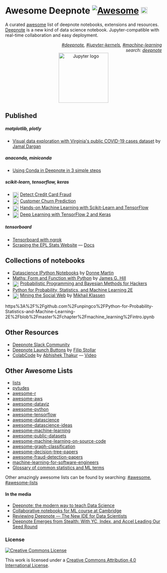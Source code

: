 # Awesome Deepnote [![Awesome](https://awesome.re/badge.svg)](https://awesome.re)  [<img height="21" src="https://beta.deepnote.com/buttons/launch-in-deepnote.svg">](https://github.com/SuNaden/deepnote-launch-example) 

A curated [awesome](https://github.com/topics/awesome) list of deepnote notebooks, extensions and resources. [Deepnote](http://deepnote.com) is a new kind of data science notebook. Jupyter-compatible with real-time collaboration and easy deployment.

<div align="right" style="text-align:right"><i><a href="https://github.com/topics/deepnote">#deepnote</a>, <a href="https://github.com/topics/jupyter-kernels">#jupyter-kernels</a>, <a href="https://github.com/topics/machine-learning">#machine-learning</a><br>
search: <a href="https://github.com/search?type=Repositories&q=deepnote"> deepnote</a></i></div>

<div align="center">
<img  width="160"  src="https://deepnote.com/static/landing/logo.svg"  alt="Jupyter logo">
</div>

## Published

##### _matplotlib, plotly_
-  [Visual data exploration with Virginia's public COVID-19 cases dataset](https://github.com/jammy-bot/va-covid-eda) by [Jamal Dargan](https://github.com/jammy-bot)
##### _anaconda, miniconda_
-  [Using Conda in Deepnote in 3 simple steps](https://beta.deepnote.com/project/1e061457-9c0a-412a-a8fa-c08358928ba2)

##### _scikit-learn, tensorflow, keras_
- [ <sub><sub><img height="20" src="https://deepnote.com/buttons/launch-in-deepnote.svg"></sub></sub>](https://deepnote.com/launch?template=deepnote&url=https%3A%2F%2Fgithub.com%2Fmatthew-e-thomas%2Fdeeptnote-credit-card-fraud%2Fblob%2Fmaster%2Fcredit_card_fraud_ml.ipynb)  [Detect Credit Card Fraud](https://github.com/matthew-e-thomas/deeptnote-credit-card-fraud)  
- [ <sub><sub><img height="20" src="https://deepnote.com/buttons/launch-in-deepnote.svg"></sub></sub>](https://deepnote.com/launch?template=deepnote&url=https%3A%2F%2Fgithub.com%2Falfarias%2Fcustomer-churn-prediction%2Fblob%2Fmaster%2Fnotebooks%2Fcustomer-churn-prediction.ipynb%29)  [Customer Churn Prediction](https://github.com/alfarias/customer-churn-prediction/blob/master/notebooks/customer-churn-prediction.ipynb) 
- [ <sub><sub><img height="20" src="https://deepnote.com/buttons/launch-in-deepnote.svg" alt="Peter Norvig"></sub></sub>](https://deepnote.com/launch?template=data-science&url=https%3A//github.com/ageron/handson-ml/blob/master/02_end_to_end_machine_learning_project.ipynb)  [Hands-on Machine Learning with Scikit-Learn and TensorFlow](https://learning.oreilly.com/library/view/hands-on-machine-learning/9781491962282/)
- [ <sub><sub><img alt="by Peter Norvig" height="20" src="https://deepnote.com/buttons/launch-in-deepnote.svg"></sub></sub>](https://deepnote.com/launch?template=data-science&url=https%3A//github.com/ageron/handson-ml/blob/master/02_end_to_end_machine_learning_project.ipynb)   [Deep Learning with TensorFlow 2 and Keras](https://github.com/ageron/tf2_course)

##### _tensorboard_
-  [Tensorboard with ngrok](https://deepnote.com/project/d9ef0f3d-e2e3-40ef-8f40-2dc37fb22b88#%2Ftensorboard.ipynb) 
-  [Scraping the EPL Stats Website](https://deepnote.com/project/19f51d7b-ae79-4c51-906c-dee0138da144) –– [Docs](https://github.com/sportsdatasolutions/python_project_template/blob/master/getting_started_deepnote.md)

## Collections of notebooks

- [Datascience IPython Notebooks](https://github.com/donnemartin/data-science-ipython-notebooks) by [Donne Martin](https://github.com/donnemartin)
-  [Maths: Form and Function with Python](https://github.com/James-G-Hill/Mathematics-Form-and-Function-Notebooks) by [James G. Hill](https://github.com/James-G-Hill) 
  - [ <sub><sub><img alt="by Peter Norvig" height="20" src="https://deepnote.com/buttons/launch-in-deepnote.svg"></sub></sub>](https%3A%2F%2Fgithub.com%2FCamDavidsonPilon%2FProbabilistic-Programming-and-Bayesian-Methods-for-Hackers%2Fblob%2Fmaster%2FPrologue%2FPrologue.ipynb) [Probabilistic Programming and Bayesian Methods for Hackers](https://github.com/CamDavidsonPilon/Probabilistic-Programming-and-Bayesian-Methods-for-Hackers)
-  [Python for Probability, Statistics, and Machine Learning 2E](https://github.com/unpingco/Python-for-Probability-Statistics-and-Machine-Learning-2E)
- [ <sub><sub><img alt="by Peter Norvig" height="20" src="https://deepnote.com/buttons/launch-in-deepnote.svg"></sub></sub>](https%3A%2F%2Fgithub.com%2Fmikhailklassen%2FMining-the-Social-Web-3rd-Edition%2Fblob%2Fmaster%2Fnotebooks%2FChapter%25200%2520-%2520Preface.ipynb)  [Mining the Social Web](https://github.com/mikhailklassen/Mining-the-Social-Web-3rd-Edition/tree/master/notebooks) by [Mikhail Klassen](https://github.com/mikhailklassen)

https%3A%2F%2Fgithub.com%2Funpingco%2FPython-for-Probability-Statistics-and-Machine-Learning-2E%2Fblob%2Fmaster%2Fchapter%2Fmachine_learning%2Fintro.ipynb

## Other Resources
- [Deepnote Slack Community](https://join.slack.com/t/deepnotecommunity/shared_invite/enQtOTI4OTA1MzYwNTMzLTQ4ZGY4Y2VkOTZkYTNjY2U3NTU5ZjJjMDRiMmNmOTgzMzhmYjZlMTczZmY1MDhhM2RmMDk3OWYxM2MyZmFlMDc)
-  [Deepnote Launch Buttons](https://github.com/SuNaden/deepnote-launch-example) by [Filip Stollar](https://github.com/SuNaden) 
-  [ColabCode](https://github.com/abhishekkrthakur/colabcode) by [Abhishek Thakur](https://github.com/abhishekkrthakur) –– [Video](https://youtu.be/7kTbM3D02jU)

## Other Awesome Lists
 - [lists](https://github.com/jnv/lists)
 - [pytudes](https://github.com/norvig/pytudes)
 - [awesome-r](https://github.com/qinwf/awesome-R)
 - [awesome-aws](https://github.com/donnemartin/awesome-aws)
 - [awesome-dataviz](https://github.com/fasouto/awesome-dataviz)
 - [awesome-python](https://github.com/vinta/awesome-python)
 - [awesome-tensorflow](https://github.com/jtoy/awesome-tensorflow)
 - [awesome-datascience](https://github.com/academic/awesome-datascience)
 - [awesome-datascience-ideas](https://github.com/JosPolfliet/awesome-datascience-ideas)
 - [awesome-machine-learning](https://github.com/josephmisiti/awesome-machine-learning)
 - [awesome-public-datasets](https://github.com/caesar0301/awesome-public-datasets) 
 - [awesome-machine-learning-on-source-code](https://github.com/src-d/awesome-machine-learning-on-source-code)
 - [awesome-graph-classification](https://github.com/benedekrozemberczki/awesome-graph-classification)
 - [awesome-decision-tree-papers](https://github.com/benedekrozemberczki/awesome-decision-tree-papers)
 - [awesome-fraud-detection-papers](https://github.com/benedekrozemberczki/awesome-fraud-detection-papers)
 - [machine-learning-for-software-engineers](https://github.com/ZuzooVn/machine-learning-for-software-engineers)
- [Glossary of common statistics and ML terms](https://www.analyticsvidhya.com/glossary-of-common-statistics-and-machine-learning-terms/) 

Other amazingly awesome lists can be found by searching: [#awesome](https://github.com/topics/awesome), [#awesome-lists](https://github.com/topics/awesome-lists)

#### In the media

-  [Deepnote: the modern way to teach Data Science](https://medium.com/@robertlacok/deepnote-the-modern-way-to-teach-data-science-99998ce659a)
-  [Collaborative notebooks for ML course at Cambridge](https://deepnote.com/article/university-of-cambridge)
-  [Reviewing Deepnote — The New IDE for Data Scientists](https://towardsdatascience.com/reviewing-deepnote-the-new-ide-for-data-scientists-90c3464ebc5e)
-  [Deepnote Emerges from Stealth: With YC, Index, and Accel Leading Our Seed Round](https://medium.com/deepnote/deepnote-emerges-from-stealth-with-yc-index-and-accel-leading-our-seed-round-12325281cde0)

### License

[![Creative Commons License](http://i.creativecommons.org/l/by/4.0/88x31.png)](http://creativecommons.org/licenses/by/4.0/)

This work is licensed under a [Creative Commons Attribution 4.0 International License](http://creativecommons.org/licenses/by/4.0/).
<!--stackedit_data:
eyJoaXN0b3J5IjpbLTIwNjA0MTk1MCwxNTExODcyNjU2LDIxMT
E5MzM3MTksNzM0NjI3MzU4LC05MDQ4NDM5NiwtOTcwNTY3NzQ3
LC0xOTEyMjAwOTUyLC0xOTYzMDkzOTMyLDEzNDkzNDg2MTgsLT
E3NjA4MzI5MTQsOTI0OTQ1MDkxLC0xOTQyODc0NDMsLTE2NzA2
NTEwNjQsMTI1NDMyMTkzLC0xOTcwMzAxODAsMTkwMDg5NzY5NS
wyMTI5MDU3MDY1LDMwMTU0ODA1Nl19
-->